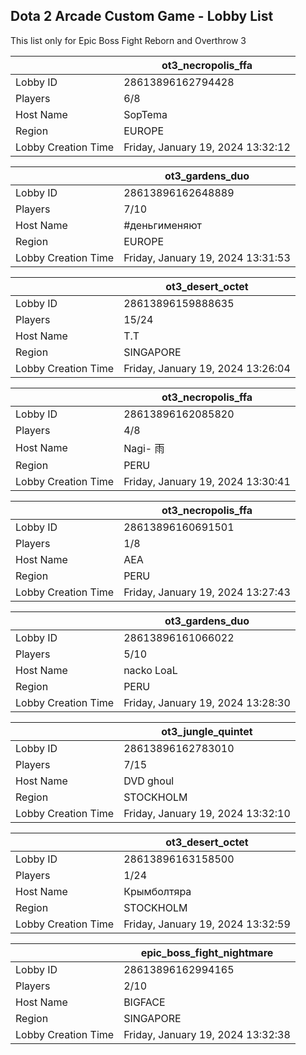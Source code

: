 ## Dota 2 Arcade Custom Game - Lobby List

This list only for Epic Boss Fight Reborn and Overthrow 3

|  | ot3_necropolis_ffa |
| ------ | ------ |
| Lobby ID | 28613896162794428 |
| Players | 6/8 |
| Host Name | SopTema |
| Region | EUROPE |
| Lobby Creation Time | Friday, January 19, 2024 13:32:12 |


|  | ot3_gardens_duo |
| ------ | ------ |
| Lobby ID | 28613896162648889 |
| Players | 7/10 |
| Host Name | #деньгименяют |
| Region | EUROPE |
| Lobby Creation Time | Friday, January 19, 2024 13:31:53 |


|  | ot3_desert_octet |
| ------ | ------ |
| Lobby ID | 28613896159888635 |
| Players | 15/24 |
| Host Name | T.T |
| Region | SINGAPORE |
| Lobby Creation Time | Friday, January 19, 2024 13:26:04 |


|  | ot3_necropolis_ffa |
| ------ | ------ |
| Lobby ID | 28613896162085820 |
| Players | 4/8 |
| Host Name | Nagi- 雨 |
| Region | PERU |
| Lobby Creation Time | Friday, January 19, 2024 13:30:41 |


|  | ot3_necropolis_ffa |
| ------ | ------ |
| Lobby ID | 28613896160691501 |
| Players | 1/8 |
| Host Name | AEA |
| Region | PERU |
| Lobby Creation Time | Friday, January 19, 2024 13:27:43 |


|  | ot3_gardens_duo |
| ------ | ------ |
| Lobby ID | 28613896161066022 |
| Players | 5/10 |
| Host Name | nacko LoaL |
| Region | PERU |
| Lobby Creation Time | Friday, January 19, 2024 13:28:30 |


|  | ot3_jungle_quintet |
| ------ | ------ |
| Lobby ID | 28613896162783010 |
| Players | 7/15 |
| Host Name | DVD ghoul |
| Region | STOCKHOLM |
| Lobby Creation Time | Friday, January 19, 2024 13:32:10 |


|  | ot3_desert_octet |
| ------ | ------ |
| Lobby ID | 28613896163158500 |
| Players | 1/24 |
| Host Name | Крымболтяра |
| Region | STOCKHOLM |
| Lobby Creation Time | Friday, January 19, 2024 13:32:59 |


|  | epic_boss_fight_nightmare |
| ------ | ------ |
| Lobby ID | 28613896162994165 |
| Players | 2/10 |
| Host Name | BIGFACE |
| Region | SINGAPORE |
| Lobby Creation Time | Friday, January 19, 2024 13:32:38 |


